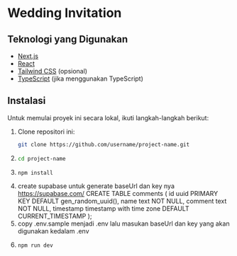 # Wedding Invitation

## Teknologi yang Digunakan

- [Next.js](https://nextjs.org/)
- [React](https://reactjs.org/)
- [Tailwind CSS](https://tailwindcss.com/) (opsional)
- [TypeScript](https://www.typescriptlang.org/) (jika menggunakan TypeScript)

## Instalasi

Untuk memulai proyek ini secara lokal, ikuti langkah-langkah berikut:

1. Clone repositori ini:
   ```bash
   git clone https://github.com/username/project-name.git
2. ```bash
   cd project-name
3. ```bash
   npm install
5. create supabase untuk generate baseUrl dan key nya 
  https://supabase.com/
  CREATE TABLE comments (
    id uuid PRIMARY KEY DEFAULT gen_random_uuid(),
    name text NOT NULL,
    comment text NOT NULL,
    timestamp timestamp with time zone DEFAULT CURRENT_TIMESTAMP
  );
6. copy .env.sample menjadi .env lalu masukan baseUrl dan key yang akan digunakan kedalam .env
7. ```bash
   npm run dev

